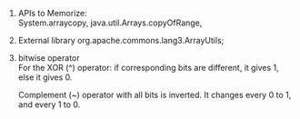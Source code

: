 1. APIs to Memorize:  
System.arraycopy, java.util.Arrays.copyOfRange, 

2. External library
org.apache.commons.lang3.ArrayUtils;

3. bitwise operator  
   For the XOR (^) operator: if corresponding bits are different, it gives 1, else it gives 0.

   Complement (~) operator with all bits is inverted. It changes every 0 to 1, and every 1 to 0.
